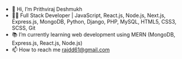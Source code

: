 - 👋 Hi, I’m Prithviraj Deshmukh
- 👨‍💻 Full Stack Developer | JavaScript, React.js, Node.js, Next.js, Express.js, MongoDB, Python, Django, PHP, MySQL, HTML5, CSS3, SCSS, Git
- 📚 I’m currently learning web development using MERN (MongoDB, Express.js, React.js, Node.js)
- 📫 How to reach me rajdd61@gmail.com

<!---
RajDeshmukh2001/RajDeshmukh2001 is a ✨ special ✨ repository because its `README.md` (this file) appears on your GitHub profile.
You can click the Preview link to take a look at your changes.
--->
